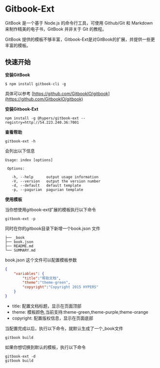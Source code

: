# Gitbook-Ext
GitBook 是一个基于 Node.js 的命令行工具，可使用 Github/Git 和 Markdown 来制作精美的电子书，GitBook 并非关于 Git 的教程。

GitBook 提供的模板不够丰富，Gitbook-Ext是对GitBook的扩展，并提供一些更丰富的模板。

## 快速开始
**安装GitBook**

```
$ npm install gitbook-cli -g
```

具体可以参考 [https://github.com/GitbookIO/gitbook](https://github.com/GitbookIO/gitbook)

**安装Gitbook-Ext**

```
npm install -g @hypers/gitbook-ext --registry=http://54.223.240.36:7001
```

**查看帮助**

```
gitbook-ext -h
```

会列出以下信息

```
Usage: index [options]

 Options:

   -h, --help      output usage information
   -V, --version   output the version number
   -d, --default   default template
   -p, --pagurian  pagurian template

```

**使用模板**

当你想使用gitbook-ext扩展的模板执行以下命令
```
gitbook-ext -p
```

同时在你的gitbook目录下新增一个book.json 文件
```
├── _book
├── book.json
├── README.md
└── SUMMARY.md
```

book.json 这个文件可以配置模板参数
```json
{
    "variables": {
        "title":"帮助文档",
        "theme":"theme-green",
        "copyright":"Copyright 2015 HYPERS"
    }
}
```
- title: 配置文档标题，显示在页面顶部
- theme: 模板颜色,当前支持:theme-green,theme-purple,theme-orange
- copyright: 配置版权信息，显示在页面底部


当配置完成以后，执行以下命令，就默认生成了一个_book文件
```
gitbook build
```

如果你想切换到默认的模板，执行以下命令

```
gitbook-ext -d
gitbook build
```
